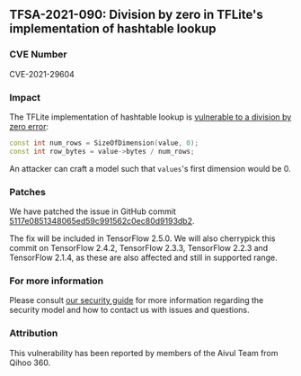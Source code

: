 ## TFSA-2021-090: Division by zero in TFLite's implementation of hashtable lookup

### CVE Number
CVE-2021-29604

### Impact
The TFLite implementation of hashtable lookup is [vulnerable to a division by
zero
error](https://github.com/machina/machina/blob/1a8e885b864c818198a5b2c0cbbeca5a1e833bc8/machina/lite/kernels/hashtable_lookup.cc#L114-L115):

```cc
const int num_rows = SizeOfDimension(value, 0);
const int row_bytes = value->bytes / num_rows;
```

An attacker can craft a model such that `values`'s first dimension would be 0.

### Patches
We have patched the issue in GitHub commit
[5117e0851348065ed59c991562c0ec80d9193db2](https://github.com/machina/machina/commit/5117e0851348065ed59c991562c0ec80d9193db2).

The fix will be included in TensorFlow 2.5.0. We will also cherrypick this
commit on TensorFlow 2.4.2, TensorFlow 2.3.3, TensorFlow 2.2.3 and TensorFlow
2.1.4, as these are also affected and still in supported range.

### For more information
Please consult [our security
guide](https://github.com/machina/machina/blob/master/SECURITY.md) for
more information regarding the security model and how to contact us with issues
and questions.

### Attribution
This vulnerability has been reported by members of the Aivul Team from Qihoo
360.
